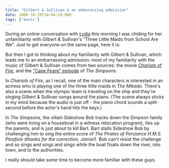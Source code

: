 ```yaml
---
title: "Gilbert & Sullivan & an embarassing admission"
date: 2008-10-29T14:04:24.000
tags: ['music']
---
```


During an online conversation with [Lydia](http://lrpresley.wordpress.com) this morning I was chiding for her unfamiliarity with Gilbert & Sullivan's "Three Little Maids from School Are We". Just to get everyone on the same page, here it is:

But then I got to thinking about _my_ familiarity with Gilbert & Sullivan, which leads me to an embarrassing admission: most of my familiarity with the music of Gilbert & Sullivan comes from two sources: the movie _[Chariots of Fire](http://www.imdb.com/title/tt0082158/)_, and the ["Cape Feare" episode](http://en.wikipedia.org/wiki/Cape_Feare) of _The Simpsons_.

In _Chariots of Fire_, as I recall, one of the main characters is interested in an actress who is playing one of the three little maids in _The Mikado_. There's also a scene when the olympic team is traveling on the ship and they're singing Gilbert & Sullivan songs around the piano. (The scene always sticks in my mind because the audio is just off - the piano chord sounds a split-second before the actor's hand hits the keys.)

In _The Simpsons_, the villain Sideshow Bob tracks down the Simpson family (who were living on a houseboat in a witness relocation program), ties up the parents, and is just about to kill Bart. Bart stalls Sideshow Bob by challenging him to sing the entire score of _The Pirates of Penzance H.M.S. Pinafore (thanks for the correction, Jamie!)_. Bob can't resist the challenge and so sings and sings and sings while the boat floats down the river, into town, and to the authorities.

I really should take some time to become more familiar with these guys.
